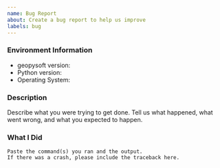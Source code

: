 ```yaml
---
name: Bug Report
about: Create a bug report to help us improve
labels: bug
---
```


<!-- Please search existing issues to avoid creating duplicates. -->

### Environment Information

-   geopysoft version:
-   Python version:
-   Operating System:

### Description

Describe what you were trying to get done.
Tell us what happened, what went wrong, and what you expected to happen.

### What I Did

```
Paste the command(s) you ran and the output.
If there was a crash, please include the traceback here.
```
